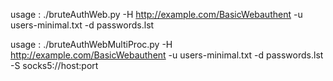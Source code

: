 usage : ./bruteAuthWeb.py -H http://example.com/BasicWebauthent -u users-minimal.txt -d passwords.lst

usage : ./bruteAuthWebMultiProc.py -H http://example.com/BasicWebauthent -u users-minimal.txt -d passwords.lst -S socks5://host:port


